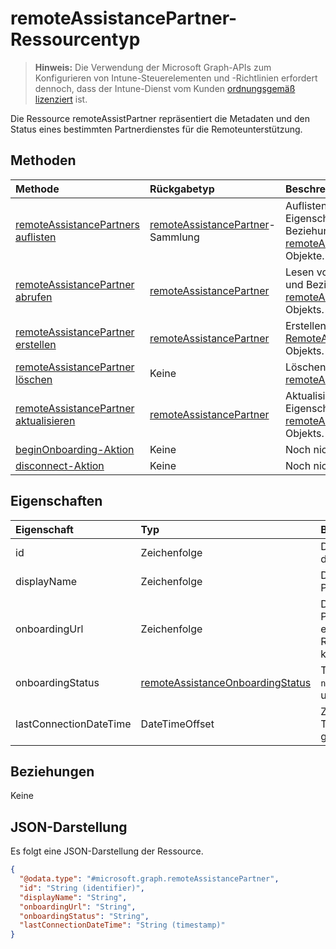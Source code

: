 # <a name="remoteassistancepartner-resource-type"></a>remoteAssistancePartner-Ressourcentyp

> **Hinweis:** Die Verwendung der Microsoft Graph-APIs zum Konfigurieren von Intune-Steuerelementen und -Richtlinien erfordert dennoch, dass der Intune-Dienst vom Kunden [ordnungsgemäß lizenziert](https://go.microsoft.com/fwlink/?linkid=839381) ist.

Die Ressource remoteAssistPartner repräsentiert die Metadaten und den Status eines bestimmten Partnerdienstes für die Remoteunterstützung.
## <a name="methods"></a>Methoden
|Methode|Rückgabetyp|Beschreibung|
|:---|:---|:---|
|[remoteAssistancePartners auflisten](../api/intune_remoteassistance_remoteassistancepartner_list.md)|[remoteAssistancePartner](../resources/intune_remoteassistance_remoteassistancepartner.md)-Sammlung|Auflisten von Eigenschaften und Beziehungen der [remoteAssistancePartner](../resources/intune_remoteassistance_remoteassistancepartner.md)-Objekte.|
|[remoteAssistancePartner abrufen](../api/intune_remoteassistance_remoteassistancepartner_get.md)|[remoteAssistancePartner](../resources/intune_remoteassistance_remoteassistancepartner.md)|Lesen von Eigenschaften und Beziehungen des [remoteAssistancePartner](../resources/intune_remoteassistance_remoteassistancepartner.md)-Objekts.|
|[remoteAssistancePartner erstellen](../api/intune_remoteassistance_remoteassistancepartner_create.md)|[remoteAssistancePartner](../resources/intune_remoteassistance_remoteassistancepartner.md)|Erstellen eines neuen [RemoteAssistancePartner](../resources/intune_remoteassistance_remoteassistancepartner.md)-Objekts.|
|[remoteAssistancePartner löschen](../api/intune_remoteassistance_remoteassistancepartner_delete.md)|Keine|Löschen eines [remoteAssistancePartner](../resources/intune_remoteassistance_remoteassistancepartner.md).|
|[remoteAssistancePartner aktualisieren](../api/intune_remoteassistance_remoteassistancepartner_update.md)|[remoteAssistancePartner](../resources/intune_remoteassistance_remoteassistancepartner.md)|Aktualisieren der Eigenschaften eines [remoteAssistancePartner](../resources/intune_remoteassistance_remoteassistancepartner.md)-Objekts.|
|[beginOnboarding-Aktion](../api/intune_remoteassistance_remoteassistancepartner_beginonboarding.md)|Keine|Noch nicht dokumentiert.|
|[disconnect-Aktion](../api/intune_remoteassistance_remoteassistancepartner_disconnect.md)|Keine|Noch nicht dokumentiert.|

## <a name="properties"></a>Eigenschaften
|Eigenschaft|Typ|Beschreibung|
|:---|:---|:---|
|id|Zeichenfolge|Der eindeutige Bezeichner des Partners.|
|displayName|Zeichenfolge|Der Anzeigename des Partners.|
|onboardingUrl|Zeichenfolge|Die URL des Onboarding-Portals des Partners, in dem ein Administrator den Remoteunterstützungsdienst konfigurieren kann.|
|onboardingStatus|[remoteAssistanceOnboardingStatus](../resources/intune_remoteassistance_remoteassistanceonboardingstatus.md)|TBD. Mögliche Werte sind: `notOnboarded`, `onboarding` und `onboarded`.|
|lastConnectionDateTime|DateTimeOffset|Zeitstempel der letzten vom TEM-Partner an Intune gesendeten Anforderung|

## <a name="relationships"></a>Beziehungen
Keine
## <a name="json-representation"></a>JSON-Darstellung
Es folgt eine JSON-Darstellung der Ressource.
<!-- {
  "blockType": "resource",
  "keyProperty": "id",
  "@odata.type": "microsoft.graph.remoteAssistancePartner"
}
-->
``` json
{
  "@odata.type": "#microsoft.graph.remoteAssistancePartner",
  "id": "String (identifier)",
  "displayName": "String",
  "onboardingUrl": "String",
  "onboardingStatus": "String",
  "lastConnectionDateTime": "String (timestamp)"
}
```




